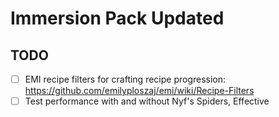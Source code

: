 # Immersion Pack Updated

## TODO

- [ ] EMI recipe filters for crafting recipe progression: <https://github.com/emilyploszaj/emi/wiki/Recipe-Filters>
- [ ] Test performance with and without Nyf's Spiders, Effective
